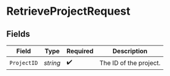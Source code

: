# RetrieveProjectRequest


## Fields

| Field                  | Type                   | Required               | Description            |
| ---------------------- | ---------------------- | ---------------------- | ---------------------- |
| `ProjectID`            | *string*               | :heavy_check_mark:     | The ID of the project. |